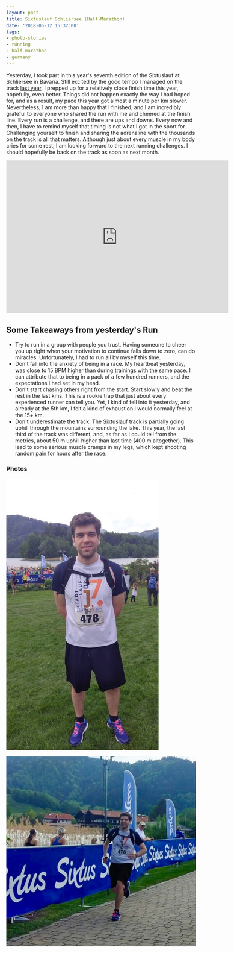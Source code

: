 ```yaml
---
layout: post
title: Sixtuslauf Schliersee (Half-Marathon)
date: '2018-05-12 15:32:00'
tags:
- photo-stories
- running
- half-marathon
- germany
---
```


Yesterday, I took part in this year's seventh edition of the Sixtuslauf at Schliersee in Bavaria. Still excited by the good tempo I managed on the track [last year](https://preslav.me/2017/05/19/sixtuslauf-schliersee-half-marathon/), I prepped up for a relatively close finish time this year, hopefully, even better. Things did not happen exactly the way I had hoped for, and as a result, my pace this year got almost a minute per km slower. Nevertheless, I am more than happy that I finished, and I am incredibly grateful to everyone who shared the run with me and cheered at the finish line. Every run is a challenge, and there are ups and downs. Every now and then, I have to remind myself that timing is not what I got in the sport for. Challenging yourself to finish and sharing the adrenaline with the thousands on the track is all that matters. Although just about every muscle in my body cries for some rest, I am looking forward to the next running challenges. I should hopefully be back on the track as soon as next month.

<iframe height='405' width='590' frameborder='0' allowtransparency='true' scrolling='no' src='https://www.strava.com/activities/1567254503/embed/6f5195f5977d35319aff4cac7bd3129a23ecadf6'></iframe>

## Some Takeaways from yesterday's Run

* Try to run in a group with people you trust. Having someone to cheer you up right when your motivation to continue falls down to zero, can do miracles. Unfortunately, I had to run all by myself this time. 
* Don't fall into the anxiety of being in a race. My heartbeat yesterday, was close to 15 BPM higher than during trainings with the same pace. I can attribute that to being in a pack of a few hundred runners, and the expectations I had set in my head.
* Don't start chasing others right from the start. Start slowly and beat the rest in the last kms. This is a rookie trap that just about every experienced runner can tell you. Yet, I kind of fell into it yesterday, and already at the 5th km, I felt a kind of exhaustion I would normally feel at the 15+ km. 
* Don't underestimate the track. The Sixtuslauf track is partially going uphill through the mountains surrounding the lake. This year, the last third of the track was different, and, as far as I could tell from the metrics, about 50 m uphill higher than last time (400 m altogether). This lead to some serious muscle cramps in my legs, which kept shooting random pain for hours after the race. 


### Photos
![](/assets/img/2018/694666e1-b1eb-4776-b140-cab3c0f91193.jpg)

![IMG_20170520_161947_001](/assets/img/2018/IMG_4819.jpg)
